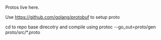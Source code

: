 Protos live here.

Use https://github.com/golang/protobuf to setup proto

cd to repo base direcotry and compile using protoc --go_out=proto/gen proto/src/*.proto
